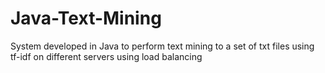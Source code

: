 # Java-Text-Mining
System developed in Java to perform text mining to a set of txt files using tf-idf on different servers using load balancing